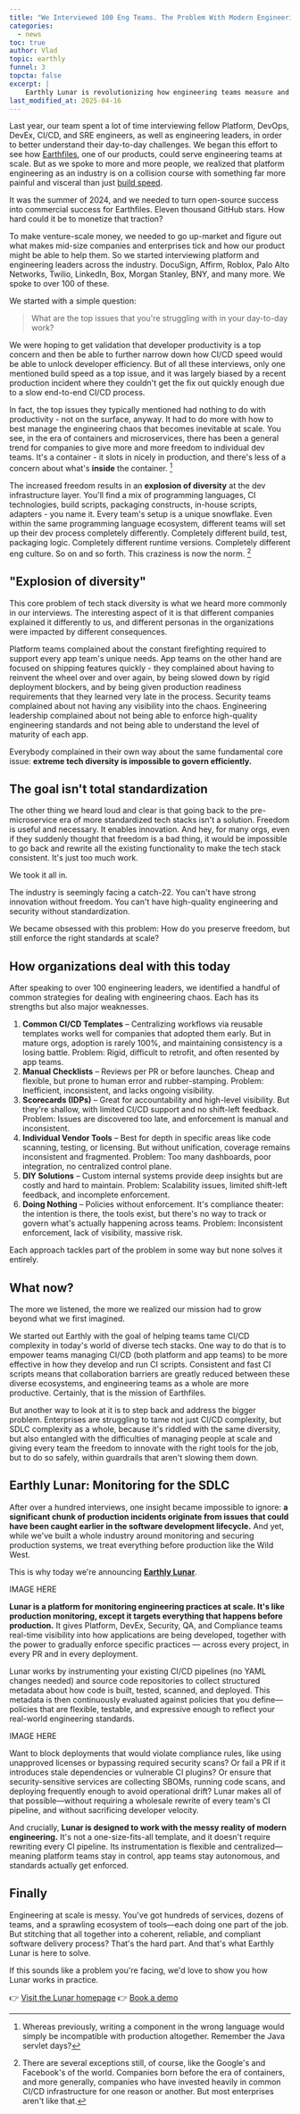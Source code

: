 ```yaml
---
title: "We Interviewed 100 Eng Teams. The Problem With Modern Engineering Isn't Speed. It's Chaos."
categories:
  - news
toc: true
author: Vlad
topic: earthly
funnel: 3
topcta: false
excerpt: |
    Earthly Lunar is revolutionizing how engineering teams measure and improve their SDLC with universal monitoring that works with every tech stack, microservice, and CI pipeline. Lunar allows you to set engineering guardrails centrally, and roll them out gradually across your entire organization, ensuring code quality, security, and compliance requirements are consistently met.
last_modified_at: 2025-04-16
---
```


Last year, our team spent a lot of time interviewing fellow Platform, DevOps, DevEx, CI/CD, and SRE engineers, as well as engineering leaders, in order to better understand their day-to-day challenges. We began this effort to see how [Earthfiles](https://earthly.dev/earthfile), one of our products, could serve engineering teams at scale. But as we spoke to more and more people, we realized that platform engineering as an industry is on a collision course with something far more painful and visceral than just [build speed](https://earthly.dev/blog/the-roi-of-fast/).

It was the summer of 2024, and we needed to turn open-source success into commercial success for Earthfiles. Eleven thousand GitHub stars. How hard could it be to monetize that traction?

To make venture-scale money, we needed to go up-market and figure out what makes mid-size companies and enterprises tick and how our product might be able to help them. So we started interviewing platform and engineering leaders across the industry. DocuSign, Affirm, Roblox, Palo Alto Networks, Twilio, LinkedIn, Box, Morgan Stanley, BNY, and many more. We spoke to over 100 of these.

We started with a simple question:

> What are the top issues that you're struggling with in your day-to-day work?

We were hoping to get validation that developer productivity is a top concern and then be able to further narrow down how CI/CD speed would be able to unlock developer efficiency. But of all these interviews, only one mentioned build speed as a top issue, and it was largely biased by a recent production incident where they couldn't get the fix out quickly enough due to a slow end-to-end CI/CD process.

In fact, the top issues they typically mentioned had nothing to do with productivity - not on the surface, anyway. It had to do more with how to best manage the engineering chaos that becomes inevitable at scale. You see, in the era of containers and microservices, there has been a general trend for companies to give more and more freedom to individual dev teams. It's a container - it slots in nicely in production, and there's less of a concern about what's **inside** the container. [^1]

The increased freedom results in an **explosion of diversity** at the dev infrastructure layer. You'll find a mix of programming languages, CI technologies, build scripts, packaging constructs, in-house scripts, adapters - you name it. Every team's setup is a unique snowflake. Even within the same programming language ecosystem, different teams will set up their dev process completely differently. Completely different build, test, packaging logic. Completely different runtime versions. Completely different eng culture. So on and so forth. This craziness is now the norm. [^2]

[^1]: Whereas previously, writing a component in the wrong language would simply be incompatible with production altogether. Remember the Java servlet days?

[^2]: There are several exceptions still, of course, like the Google's and Facebook's of the world. Companies born before the era of containers, and more generally, companies who have invested heavily in common CI/CD infrastructure for one reason or another. But most enterprises aren't like that.

## "Explosion of diversity"

This core problem of tech stack diversity is what we heard more commonly in our interviews. The interesting aspect of it is that different companies explained it differently to us, and different personas in the organizations were impacted by different consequences.

Platform teams complained about the constant firefighting required to support every app team's unique needs. App teams on the other hand are focused on shipping features quickly - they complained about having to reinvent the wheel over and over again, by being slowed down by rigid deployment blockers, and by being given production readiness requirements that they learned very late in the process. Security teams complained about not having any visibility into the chaos. Engineering leadership complained about not being able to enforce high-quality engineering standards and not being able to understand the level of maturity of each app.

Everybody complained in their own way about the same fundamental core issue: **extreme tech diversity is impossible to govern efficiently.**

## The goal isn't total standardization

The other thing we heard loud and clear is that going back to the pre-microservice era of more standardized tech stacks isn't a solution. Freedom is useful and necessary. It enables innovation. And hey, for many orgs, even if they suddenly thought that freedom is a bad thing, it would be impossible to go back and rewrite all the existing functionality to make the tech stack consistent. It's just too much work.

We took it all in.

The industry is seemingly facing a catch-22. You can't have strong innovation without freedom. You can't have high-quality engineering and security without standardization.

We became obsessed with this problem: How do you preserve freedom, but still enforce the right standards at scale?

## How organizations deal with this today

After speaking to over 100 engineering leaders, we identified a handful of common strategies for dealing with engineering chaos. Each has its strengths but also major weaknesses.

1. **Common CI/CD Templates** – Centralizing workflows via reusable templates works well for companies that adopted them early. But in mature orgs, adoption is rarely 100%, and maintaining consistency is a losing battle.
Problem: Rigid, difficult to retrofit, and often resented by app teams.
2. **Manual Checklists** – Reviews per PR or before launches. Cheap and flexible, but prone to human error and rubber-stamping.
Problem: Inefficient, inconsistent, and lacks ongoing visibility.
3. **Scorecards (IDPs)** – Great for accountability and high-level visibility. But they're shallow, with limited CI/CD support and no shift-left feedback.
Problem: Issues are discovered too late, and enforcement is manual and inconsistent.
4. **Individual Vendor Tools** – Best for depth in specific areas like code scanning, testing, or licensing. But without unification, coverage remains inconsistent and fragmented.
Problem: Too many dashboards, poor integration, no centralized control plane.
5. **DIY Solutions** – Custom internal systems provide deep insights but are costly and hard to maintain.
Problem: Scalability issues, limited shift-left feedback, and incomplete enforcement.
6. **Doing Nothing** – Policies without enforcement. It's compliance theater: the intention is there, the tools exist, but there's no way to track or govern what's actually happening across teams.
Problem: Inconsistent enforcement, lack of visibility, massive risk.

Each approach tackles part of the problem in some way but none solves it entirely.

## What now?

The more we listened, the more we realized our mission had to grow beyond what we first imagined.

We started out Earthly with the goal of helping teams tame CI/CD complexity in today's world of diverse tech stacks. One way to do that is to empower teams managing CI/CD (both platform and app teams) to be more effective in how they develop and run CI scripts. Consistent and fast CI scripts means that collaboration barriers are greatly reduced between these diverse ecosystems, and engineering teams as a whole are more productive. Certainly, that is the mission of Earthfiles.

But another way to look at it is to step back and address the bigger problem. Enterprises are struggling to tame not just CI/CD complexity, but SDLC complexity as a whole, because it's riddled with the same diversity, but also entangled with the difficulties of managing people at scale and giving every team the freedom to innovate with the right tools for the job, but to do so safely, within guardrails that aren't slowing them down.

## Earthly Lunar: Monitoring for the SDLC

After over a hundred interviews, one insight became impossible to ignore: **a significant chunk of production incidents originate from issues that could have been caught earlier in the software development lifecycle.** And yet, while we've built a whole industry around monitoring and securing production systems, we treat everything before production like the Wild West.

This is why today we're announcing **[Earthly Lunar](https://earthly.dev/)**.

IMAGE HERE

**Lunar is a platform for monitoring engineering practices at scale. It's like production monitoring, except it targets everything that happens before production.** It gives Platform, DevEx, Security, QA, and Compliance teams real-time visibility into how applications are being developed, together with the power to gradually enforce specific practices — across every project, in every PR and in every deployment.

Lunar works by instrumenting your existing CI/CD pipelines (no YAML changes needed) and source code repositories to collect structured metadata about how code is built, tested, scanned, and deployed. This metadata is then continuously evaluated against policies that you define—policies that are flexible, testable, and expressive enough to reflect your real-world engineering standards.

IMAGE HERE

Want to block deployments that would violate compliance rules, like using unapproved licenses or bypassing required security scans? Or fail a PR if it introduces stale dependencies or vulnerable CI plugins? Or ensure that security-sensitive services are collecting SBOMs, running code scans, and deploying frequently enough to avoid operational drift? Lunar makes all of that possible—without requiring a wholesale rewrite of every team's CI pipeline, and without sacrificing developer velocity.

And crucially, **Lunar is designed to work with the messy reality of modern engineering.** It's not a one-size-fits-all template, and it doesn't require rewriting every CI pipeline. Its instrumentation is flexible and centralized—meaning platform teams stay in control, app teams stay autonomous, and standards actually get enforced.

## Finally

Engineering at scale is messy. You've got hundreds of services, dozens of teams, and a sprawling ecosystem of tools—each doing one part of the job. But stitching that all together into a coherent, reliable, and compliant software delivery process? That's the hard part. And that's what Earthly Lunar is here to solve.

If this sounds like a problem you're facing, we'd love to show you how Lunar works in practice.

👉 [Visit the Lunar homepage](https://earthly.dev/)
👉 [Book a demo](https://earthly.dev/earthly-lunar/demo)
